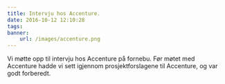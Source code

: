 ```yaml
---
title: Intervju hos Accenture.
date: 2016-10-12 12:10:28
tags:
banner: 
    url: /images/accenture.png
---
```


Vi møtte opp til intervju hos Accenture på fornebu. Før møtet med Accenture hadde vi sett igjennom prosjektforslagene til Accenture, og var godt forberedt.